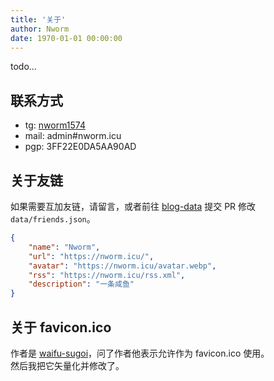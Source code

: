 ```yaml
---
title: '关于'
author: Nworm
date: 1970-01-01 00:00:00
---
```


todo...
## 联系方式

- tg: [nworm1574](https://t.me/nworm1574)
- mail: admin#nworm.icu
- pgp: 3FF22E0DA5AA90AD

## 关于友链
如果需要互加友链，请留言，或者前往 [blog-data](https://github.com/1574242600/blog-data) 提交 PR 修改 `data/friends.json`。
```json
{
    "name": "Nworm",
    "url": "https://nworm.icu/",
    "avatar": "https://nworm.icu/avatar.webp",
    "rss": "https://nworm.icu/rss.xml",
    "description": "一条咸鱼"
}
```

## 关于 favicon.ico
作者是 [waifu-sugoi](https://www.reddit.com/user/waifu-sugoi/)，问了作者他表示允许作为 favicon.ico 使用。  
然后我把它矢量化并修改了。